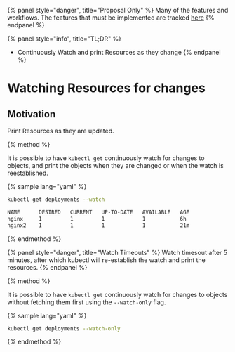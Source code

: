 {% panel style="danger", title="Proposal Only" %}
Many of the features and workflows.  The features that must be implemented
are tracked [here](https://github.com/kubernetes/kubectl/projects/7)
{% endpanel %}

{% panel style="info", title="TL;DR" %}
- Continuously Watch and print Resources as they change
{% endpanel %}

# Watching Resources for changes

## Motivation

Print Resources as they are updated.

{% method %}

It is possible to have `kubectl get` continuously watch for changes to objects, and print the objects
when they are changed or when the watch is reestablished.

{% sample lang="yaml" %}

```bash
kubectl get deployments --watch
```

```bash
NAME      DESIRED   CURRENT   UP-TO-DATE   AVAILABLE   AGE
nginx     1         1         1            1           6h
nginx2    1         1         1            1           21m
```

{% endmethod %}

{% panel style="danger", title="Watch Timeouts" %}
Watch timesout after 5 minutes, after which kubectl will re-establish the watch and print the
resources.
{% endpanel %}

{% method %}

It is possible to have `kubectl get` continuously watch for changes to objects without fetching them first
using the `--watch-only` flag.

{% sample lang="yaml" %}

```bash
kubectl get deployments --watch-only
```

{% endmethod %}


